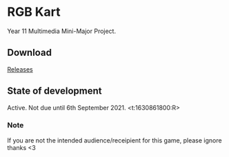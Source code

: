 # RGB Kart
Year 11 Multimedia Mini-Major Project. 

## Download
[Releases](https://github.com/dippyshere/RGBNext/releases/)

## State of development
Active. Not due until 6th September 2021. <t:1630861800:R>

### Note
If you are not the intended audience/receipient for this game, please ignore thanks <3
